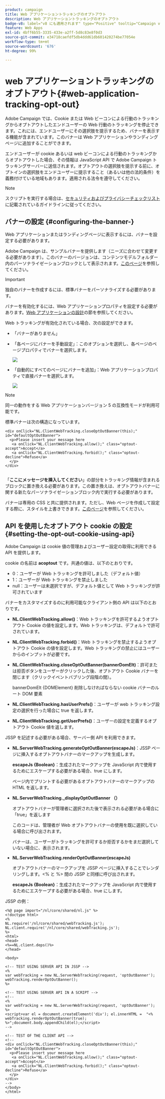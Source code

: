 ```yaml
---
product: campaign
title: Web アプリケーショントラッキングのオプトアウト
description: Web アプリケーショントラッキングのオプトアウト
badge-v8: label="v8 にも適用されます" type="Positive" tooltip="Campaign v8 にも適用されます"
feature: Web Apps
exl-id: 4bff6b55-3335-433e-a2ff-5d8c83e8f0d3
source-git-commit: e34718caefdf5db4ddd61db601420274be77054e
workflow-type: tm+mt
source-wordcount: '676'
ht-degree: 99%

---
```


# web アプリケーショントラッキングのオプトアウト{#web-application-tracking-opt-out}



Adobe Campaign では、Cookie または Web ビーコンによる行動のトラッキングからオプトアウトしたエンドユーザーの Web 行動のトラッキングを停止できます。これには、エンドユーザーにその選択肢を提示するため、バナーを表示する機能が含まれています。このバナーは Web アプリケーションやランディングページに追加することができます。

エンドユーザーが cookie あるいは web ビーコンによる行動のトラッキングからオプトアウトした場合、その情報は JavaScript API で Adobe Campaign トラッキングサーバーに送信されます。オプトアウトの選択肢を提示する前に、オプトインの選択肢をエンドユーザーに提示すること（あるいは他の法的条件）を義務付けている地域もあります。適用される法令を遵守してください。

>[!NOTE]
>
>スクリプトを実行する場合は、[セキュリティおよびプライバシーチェックリスト](https://helpx.adobe.com/jp/campaign/kb/acc-security.html)に記載されているガイドラインに従ってください。

## バナーの設定 {#configuring-the-banner-}

Web アプリケーションまたはランディングページに表示するには、バナーを設定する必要があります。

Adobe Campaign は、サンプルバナーを提供します（ニーズに合わせて変更する必要があります）。このバナーのバージョンは、コンテンツモデルフォルダー内のパーソナライゼーションブロックとして表示されます。[このページ](../../delivery/using/personalization-blocks.md)を参照してください。

>[!IMPORTANT]
>
>独自のバナーを作成するには、標準バナーをパーソナライズする必要があります。

バナーを有効化するには、Web アプリケーションプロパティを設定する必要があります。[Web アプリケーションの設計](designing-a-web-application.md)の節を参照してください。

Web トラッキングが有効化されている場合、次の設定ができます。

* 「バナーがありません」
* 「各ページにバナーを手動設定」：このオプションを選択し、各ページのページプロパティでバナーを選択します。

  ![](assets/pageproperties.png)

* 「自動的にすべてのページにバナーを追加」：Web アプリケーションプロパティで直接バナーを選択します。

  ![](assets/optoutconfig.png)

>[!NOTE]
>
>同一の動作をする Web アプリケーションバージョン 5 の互換性モードが利用可能です。

標準バナーは次の構造になっています。

```
<div onClick="NL.ClientWebTracking.closeOptOutBanner(this);" id="defaultOptOutBanner">
  <p>Please insert your message here
   <a onClick="NL.ClientWebTracking.allow();" class="optout-accept">Accept</a>
   <a onClick="NL.ClientWebTracking.forbid();" class="optout-decline">Refuse</a>
  </p>
</div>
      
```

「**ここにメッセージを挿入してください**」の部分をトラッキング情報が含まれるブロックに置き換える必要があります。この置き換えは、オプトアウトバナーに関する新たなパーソナライゼーションブロック内で実行する必要があります。

バナーは専用の CSS と共に提供されます。ただし、Web ページを作成して設定する際に、スタイルを上書きできます。[このページ](content-editor-interface.md)を参照してください。

## API を使用したオプトアウト cookie の設定 {#setting-the-opt-out-cookie-using-api}

Adobe Campaign は cookie 値の管理およびユーザー設定の取得に利用できる API を提供します。

cookie の名前は **acoptout** です。共通の値は、以下のとおりです。

* 0：ユーザーが Web トラッキングを許可しました（デフォルト値）
* 1：ユーザーが Web トラッキングを禁止しました
* null：ユーザーは未選択ですが、デフォルト値として Web トラッキングが許可されています

バナーをカスタマイズするのに利用可能なクライアント側の API は以下のとおりです。

* **NL.ClientWebTracking.allow()**：Web トラッキングを許可するようオプトアウト Cookie の値を設定します。Web トラッキングは、デフォルトで許可されています。
* **NL.ClientWebTracking.forbid()**：Web トラッキングを禁止するようオプトアウト Cookie の値を設定します。Web トラッキングの禁止にはユーザーからのインプットが必要です。
* **NL.ClientWebTracking.closeOptOutBanner(bannerDomElt)**：許可または拒否ボタンをユーザーがクリックした後、オプトアウト Cookie バナーを閉じます（クリックイベントバブリング段階の間）。

  bannerDomElt {DOMElement} 削除しなければならない cookie バナーのルート DOM 要素

* **NL.ClientWebTracking.hasUserPrefs()**：ユーザーが web トラッキング設定の選択を行った場合に true を返します。
* **NL.ClientWebTracking.getUserPrefs()**：ユーザーの設定を定義するオプトアウト Cookie 値を返します。

JSSP を記述する必要がある場合、サーバー側 API を利用できます。

* **NL.ServerWebTracking.generateOptOutBanner(escapeJs)**：JSSP ページに挿入するオプトアウトバナーのマークアップを生成します。

  **escapeJs {Boolean}**：生成されたマークアップを JavaScript 内で使用するためにエスケープする必要がある場合、true にします。

  ページ内でプリントする必要があるオプトアウトバナーのマークアップの HTML を返します。

* **NL.ServerWebTracking._displayOptOutBanner （）**

  オプトアウトバナーが管理者に選択された後で表示される必要がある場合に「true」を返します

  このコードは、管理者が Web オプトアウトバナーの使用を既に選択している場合に呼び出されます。

  バナーは、ユーザーがトラッキングを許可するか拒否するかをまだ選択していない場合に、表示されます。

* **NL.ServerWebTracking.renderOptOutBanner(escapeJs)**

  オプトアウトバナーのマークアップを JSSP ページに挿入することでレンダリングします。&lt;% と %> 間の JSSP と同様に呼び出されます。

  **escapeJs {Boolean}**：生成されたマークアップを JavaScript 内で使用するためにエスケープする必要がある場合、true にします。

JSSP の例：

```
<%@ page import="/nl/core/shared/nl.js" %>
<!doctype html>
<%
NL.require('/nl/core/shared/webTracking.js');
NL.client.require('/nl/core/shared/webTracking.js');
%>
<html>
<head>
<%==NL.client.deps()%>
</head>

<body>

<!-- TEST USING SERVER API IN JSSP -->
<% 
var webTracking = new NL.ServerWebTracking(request, 'optOutBanner');
webTracking.renderOptOutBanner();
%>

<!-- TEST USING SERVER API IN A SCRIPT -->
<!--
<% 
var webTracking = new NL.ServerWebTracking(request, 'optOutBanner');
%>
<script>var el = document.createElement('div'); el.innerHTML =  "<% webTracking.renderOptOutBanner(true); %>";document.body.appendChild(el);</script>
-->

<!-- TEST OF THE CLIENT API -->
<!--
<div onClick="NL.ClientWebTracking.closeOptOutBanner(this);" id="defaultOptOutBanner">
  <p>Please insert your message here
   <a onClick="NL.ClientWebTracking.allow();" class="optout-accept">Accept</a>
   <a onClick="NL.ClientWebTracking.forbid();" class="optout-decline">Refuse</a>
  </p>
</div>
-->
</body>
</html>
```
